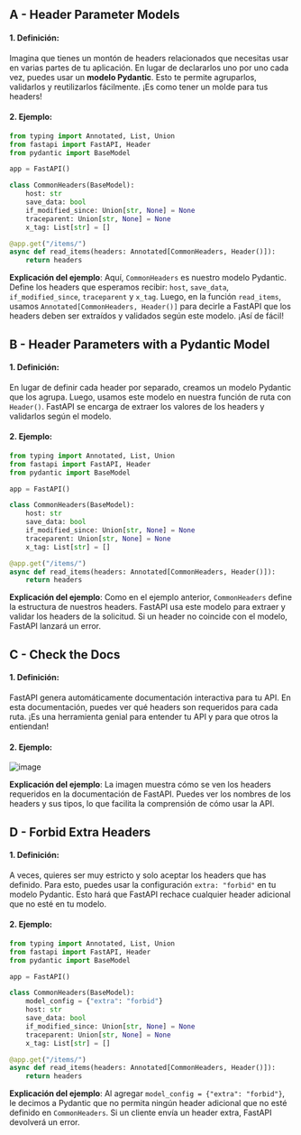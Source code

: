 ## A - Header Parameter Models

#### 1. **Definición:**

Imagina que tienes un montón de headers relacionados que necesitas usar en varias partes de tu aplicación. En lugar de declararlos uno por uno cada vez, puedes usar un **modelo Pydantic**. Esto te permite agruparlos, validarlos y reutilizarlos fácilmente. ¡Es como tener un molde para tus headers!

#### 2. **Ejemplo:**

```python
from typing import Annotated, List, Union
from fastapi import FastAPI, Header
from pydantic import BaseModel

app = FastAPI()

class CommonHeaders(BaseModel):
    host: str
    save_data: bool
    if_modified_since: Union[str, None] = None
    traceparent: Union[str, None] = None
    x_tag: List[str] = []

@app.get("/items/")
async def read_items(headers: Annotated[CommonHeaders, Header()]):
    return headers
```

**Explicación del ejemplo**:
Aquí, `CommonHeaders` es nuestro modelo Pydantic. Define los headers que esperamos recibir: `host`, `save_data`, `if_modified_since`, `traceparent` y `x_tag`. Luego, en la función `read_items`, usamos `Annotated[CommonHeaders, Header()]` para decirle a FastAPI que los headers deben ser extraídos y validados según este modelo. ¡Así de fácil!

## B - Header Parameters with a Pydantic Model

#### 1. **Definición:**

En lugar de definir cada header por separado, creamos un modelo Pydantic que los agrupa. Luego, usamos este modelo en nuestra función de ruta con `Header()`. FastAPI se encarga de extraer los valores de los headers y validarlos según el modelo.

#### 2. **Ejemplo:**

```python
from typing import Annotated, List, Union
from fastapi import FastAPI, Header
from pydantic import BaseModel

app = FastAPI()

class CommonHeaders(BaseModel):
    host: str
    save_data: bool
    if_modified_since: Union[str, None] = None
    traceparent: Union[str, None] = None
    x_tag: List[str] = []

@app.get("/items/")
async def read_items(headers: Annotated[CommonHeaders, Header()]):
    return headers
```

**Explicación del ejemplo**:
Como en el ejemplo anterior, `CommonHeaders` define la estructura de nuestros headers. FastAPI usa este modelo para extraer y validar los headers de la solicitud. Si un header no coincide con el modelo, FastAPI lanzará un error.

## C - Check the Docs

#### 1. **Definición:**

FastAPI genera automáticamente documentación interactiva para tu API. En esta documentación, puedes ver qué headers son requeridos para cada ruta. ¡Es una herramienta genial para entender tu API y para que otros la entiendan!

#### 2. **Ejemplo:**

![image](https://fastapi.tiangolo.com/img/tutorial/header-param-models/image01.png)

**Explicación del ejemplo**:
La imagen muestra cómo se ven los headers requeridos en la documentación de FastAPI. Puedes ver los nombres de los headers y sus tipos, lo que facilita la comprensión de cómo usar la API.

## D - Forbid Extra Headers

#### 1. **Definición:**

A veces, quieres ser muy estricto y solo aceptar los headers que has definido. Para esto, puedes usar la configuración `extra: "forbid"` en tu modelo Pydantic. Esto hará que FastAPI rechace cualquier header adicional que no esté en tu modelo.

#### 2. **Ejemplo:**

```python
from typing import Annotated, List, Union
from fastapi import FastAPI, Header
from pydantic import BaseModel

app = FastAPI()

class CommonHeaders(BaseModel):
    model_config = {"extra": "forbid"}
    host: str
    save_data: bool
    if_modified_since: Union[str, None] = None
    traceparent: Union[str, None] = None
    x_tag: List[str] = []

@app.get("/items/")
async def read_items(headers: Annotated[CommonHeaders, Header()]):
    return headers
```

**Explicación del ejemplo**:
Al agregar `model_config = {"extra": "forbid"}`, le decimos a Pydantic que no permita ningún header adicional que no esté definido en `CommonHeaders`. Si un cliente envía un header extra, FastAPI devolverá un error.
